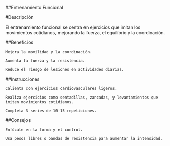 
##Entrenamiento Funcional

#Descripción

 El entrenamiento funcional se centra en ejercicios que imitan los movimientos cotidianos, mejorando la fuerza, el equilibrio y la coordinación.

##Beneficios

    Mejora la movilidad y la coordinación.

    Aumenta la fuerza y la resistencia.

    Reduce el riesgo de lesiones en actividades diarias.

##Instrucciones

    Calienta con ejercicios cardiovasculares ligeros.

    Realiza ejercicios como sentadillas, zancadas, y levantamientos que imiten movimientos cotidianos.

    Completa 3 series de 10-15 repeticiones.
##Consejos

    Enfócate en la forma y el control.

    Usa pesos libres o bandas de resistencia para aumentar la intensidad.
